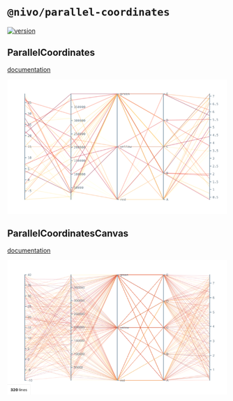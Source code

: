 # `@nivo/parallel-coordinates`

[![version](https://img.shields.io/npm/v/@nivo/parallel-coordinates.svg?style=flat-square)](https://www.npmjs.com/package/@nivo/parallel-coordinates)

## ParallelCoordinates

[documentation](http://nivo.rocks/parallel-coordinates)

![ParallelCoordinates](./doc/parallel-coordinates.png)

## ParallelCoordinatesCanvas

[documentation](http://nivo.rocks/parallel-coordinates/canvas)

![ParallelCoordinatesCanvas](./doc/parallel-coordinates-canvas.png)
